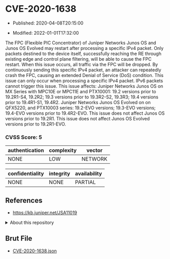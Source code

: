 # CVE-2020-1638

- Published: 2020-04-08T20:15:00

- Modified: 2022-01-01T17:32:00

The FPC (Flexible PIC Concentrator) of Juniper Networks Junos OS and Junos OS Evolved may restart after processing a specific IPv4 packet. Only packets destined to the device itself, successfully reaching the RE through existing edge and control plane filtering, will be able to cause the FPC restart. When this issue occurs, all traffic via the FPC will be dropped. By continuously sending this specific IPv4 packet, an attacker can repeatedly crash the FPC, causing an extended Denial of Service (DoS) condition. This issue can only occur when processing a specific IPv4 packet. IPv6 packets cannot trigger this issue. This issue affects: Juniper Networks Junos OS on MX Series with MPC10E or MPC11E and PTX10001: 19.2 versions prior to 19.2R1-S4, 19.2R2; 19.3 versions prior to 19.3R2-S2, 19.3R3; 19.4 versions prior to 19.4R1-S1, 19.4R2. Juniper Networks Junos OS Evolved on on QFX5220, and PTX10003 series: 19.2-EVO versions; 19.3-EVO versions; 19.4-EVO versions prior to 19.4R2-EVO. This issue does not affect Junos OS versions prior to 19.2R1. This issue does not affect Junos OS Evolved versions prior to 19.2R1-EVO.

### CVSS Score: **5**

| authentication | complexity | vector |
| --- | --- | --- |
| NONE | LOW | NETWORK |

| confidentiality | integrity | availability |
| --- | --- | --- |
| NONE | NONE | PARTIAL |

## References

* https://kb.juniper.net/JSA11019

<details>
<summary>About this repository</summary> 

  This repository is part of the project [Live Hack CVE](https://github.com/Live-Hack-CVE). Main website can be found [www.live-hack.org](https://www.live-hack.org) 
  
  Made by [Sn0wAlice](https://github.com/Sn0wAlice) for the people that care about security and need to have a feed of the latest CVEs. Hope you enjoy it, don't forget to star the repo and follow me on [Twitter](https://twitter.com/Sn0wAlice) and [Github](https://github.com/Sn0wAlice). And that is my [personnal website](https://www.alice-snow.me/)

  - [Home Page](https://github.com/Live-Hack-CVE)
  - [Framework](https://github.com/Live-Hack-CVE/cve-framework)
  - [CVE database](https://github.com/Live-Hack-CVE/full_database)
  - [Changelog](https://github.com/Live-Hack-CVE/Changelog)
</details>

## Brut File

* [CVE-2020-1638.json](https://raw.githubusercontent.com/Live-Hack-CVE/full_database/main/cves/2020/CVE-2020-1638.json)

